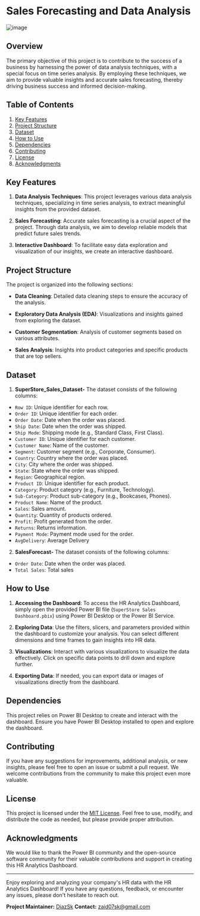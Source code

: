 # Sales Forecasting and Data Analysis

![image](https://github.com/DiazSk/SuperStore_Sales_Dashboard/assets/92885761/f2b78d12-d64b-443c-bbb2-4e6a7f54eb5d)

## Overview

The primary objective of this project is to contribute to the success of a business by harnessing the power of data analysis techniques, with a special focus on time series analysis. By employing these techniques, we aim to provide valuable insights and accurate sales forecasting, thereby driving business success and informed decision-making.

## Table of Contents

1. [Key Features](#key-features)
2. [Project Structure](#project-structure)
3. [Dataset](#dataset)
4. [How to Use](#how-to-use)
5. [Dependencies](#dependencies)
6. [Contributing](#contributing)
7. [License](#license)
8. [Acknowledgments](#acknowledgments)

## Key Features

1. **Data Analysis Techniques**: This project leverages various data analysis techniques, specializing in time series analysis, to extract meaningful insights from the provided dataset.

2. **Sales Forecasting**: Accurate sales forecasting is a crucial aspect of the project. Through data analysis, we aim to develop reliable models that predict future sales trends.

3. **Interactive Dashboard**: To facilitate easy data exploration and visualization of our insights, we create an interactive dashboard.

## Project Structure

The project is organized into the following sections:

- **Data Cleaning**: Detailed data cleaning steps to ensure the accuracy of the analysis.

- **Exploratory Data Analysis (EDA)**: Visualizations and insights gained from exploring the dataset.

- **Customer Segmentation**: Analysis of customer segments based on various attributes.

- **Sales Analysis**: Insights into product categories and specific products that are top sellers.

## Dataset
1. **SuperStore_Sales_Dataset-**
The dataset consists of the following columns:

- `Row ID`: Unique identifier for each row.
- `Order ID`: Unique identifier for each order.
- `Order Date`: Date when the order was placed.
- `Ship Date`: Date when the order was shipped.
- `Ship Mode`: Shipping mode (e.g., Standard Class, First Class).
- `Customer ID`: Unique identifier for each customer.
- `Customer Name`: Name of the customer.
- `Segment`: Customer segment (e.g., Corporate, Consumer).
- `Country`: Country where the order was placed.
- `City`: City where the order was shipped.
- `State`: State where the order was shipped.
- `Region`: Geographical region.
- `Product ID`: Unique identifier for each product.
- `Category`: Product category (e.g., Furniture, Technology).
- `Sub-Category`: Product sub-category (e.g., Bookcases, Phones).
- `Product Name`: Name of the product.
- `Sales`: Sales amount.
- `Quantity`: Quantity of products ordered.
- `Profit`: Profit generated from the order.
- `Returns`: Returns information.
- `Payment Mode`: Payment mode used for the order.
- `AvgDelivery`: Average Delivery
  
2. **SalesForecast-**
The dataset consists of the following columns:

- `Order Date`: Date when the order was placed.
- `Total Sales`: Total sales
  
## How to Use

1. **Accessing the Dashboard**: To access the HR Analytics Dashboard, simply open the provided Power BI file (`SuperStore Sales Dashboard.pbix`) using Power BI Desktop or the Power BI Service.

2. **Exploring Data**: Use the filters, slicers, and parameters provided within the dashboard to customize your analysis. You can select different dimensions and time frames to gain insights into HR data.

3. **Visualizations**: Interact with various visualizations to visualize the data effectively. Click on specific data points to drill down and explore further.

4. **Exporting Data**: If needed, you can export data or images of visualizations directly from the dashboard.

## Dependencies

This project relies on Power BI Desktop to create and interact with the dashboard. Ensure you have Power BI Desktop installed to open and explore the dashboard.

## Contributing

If you have any suggestions for improvements, additional analysis, or new insights, please feel free to open an issue or submit a pull request. We welcome contributions from the community to make this project even more valuable.

## License

This project is licensed under the [MIT License](LICENSE.md). Feel free to use, modify, and distribute the code as needed, but please provide proper attribution.

## Acknowledgments

We would like to thank the Power BI community and the open-source software community for their valuable contributions and support in creating this HR Analytics Dashboard.

---

Enjoy exploring and analyzing your company's HR data with the HR Analytics Dashboard! If you have any questions, feedback, or encounter any issues, please don't hesitate to reach out.

**Project Maintainer:** [DiazSk](https://github.com/DiazSk)
**Contact:** [zaid07sk@gmail.com](mailto:zaid07sk@gmail.com)

